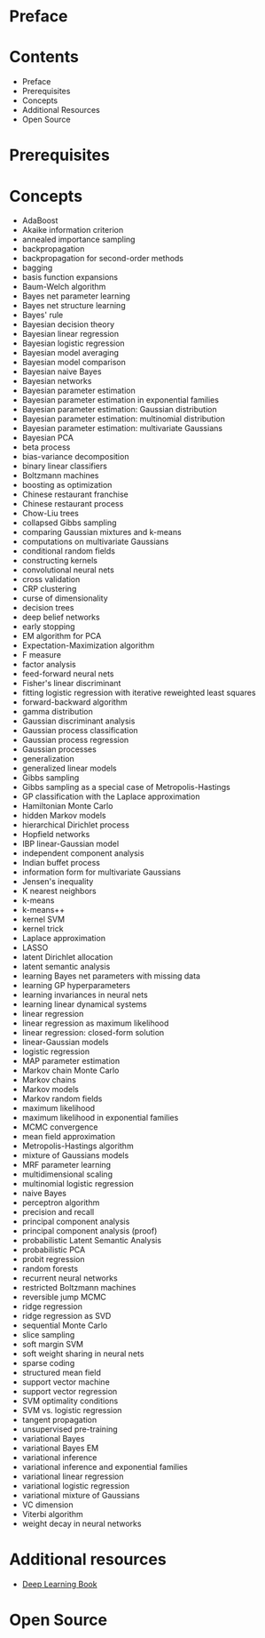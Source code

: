 # Preface 

# Contents
- Preface
- Prerequisites
- Concepts 
- Additional Resources
- Open Source

# Prerequisites

# Concepts 
- AdaBoost 
- Akaike information criterion 
- annealed importance sampling 
- backpropagation 
- backpropagation for second-order methods 
- bagging 
- basis function expansions 
- Baum-Welch algorithm 
- Bayes net parameter learning 
- Bayes net structure learning 
- Bayes' rule 
- Bayesian decision theory 
- Bayesian linear regression 
- Bayesian logistic regression 
- Bayesian model averaging 
- Bayesian model comparison 
- Bayesian naive Bayes 
- Bayesian networks 
- Bayesian parameter estimation 
- Bayesian parameter estimation in exponential families 
- Bayesian parameter estimation: Gaussian distribution 
- Bayesian parameter estimation: multinomial distribution 
- Bayesian parameter estimation: multivariate Gaussians 
- Bayesian PCA 
- beta process 
- bias-variance decomposition 
- binary linear classifiers 
- Boltzmann machines 
- boosting as optimization 
- Chinese restaurant franchise 
- Chinese restaurant process 
- Chow-Liu trees 
- collapsed Gibbs sampling 
- comparing Gaussian mixtures and k-means 
- computations on multivariate Gaussians 
- conditional random fields 
- constructing kernels 
- convolutional neural nets 
- cross validation 
- CRP clustering 
- curse of dimensionality 
- decision trees 
- deep belief networks 
- early stopping 
- EM algorithm for PCA 
- Expectation-Maximization algorithm 
- F measure 
- factor analysis 
- feed-forward neural nets 
- Fisher's linear discriminant 
- fitting logistic regression with iterative reweighted least squares 
- forward-backward algorithm 
- gamma distribution 
- Gaussian discriminant analysis 
- Gaussian process classification 
- Gaussian process regression 
- Gaussian processes 
- generalization 
- generalized linear models 
- Gibbs sampling 
- Gibbs sampling as a special case of Metropolis-Hastings 
- GP classification with the Laplace approximation 
- Hamiltonian Monte Carlo 
- hidden Markov models 
- hierarchical Dirichlet process 
- Hopfield networks 
- IBP linear-Gaussian model 
- independent component analysis 
- Indian buffet process 
- information form for multivariate Gaussians 
- Jensen's inequality 
- K nearest neighbors 
- k-means 
- k-means++ 
- kernel SVM 
- kernel trick 
- Laplace approximation 
- LASSO 
- latent Dirichlet allocation 
- latent semantic analysis 
- learning Bayes net parameters with missing data 
- learning GP hyperparameters 
- learning invariances in neural nets 
- learning linear dynamical systems 
- linear regression 
- linear regression as maximum likelihood 
- linear regression: closed-form solution 
- linear-Gaussian models 
- logistic regression 
- MAP parameter estimation
- Markov chain Monte Carlo 
- Markov chains 
- Markov models 
- Markov random fields 
- maximum likelihood 
- maximum likelihood in exponential families 
- MCMC convergence 
- mean field approximation 
- Metropolis-Hastings algorithm 
- mixture of Gaussians models 
- MRF parameter learning 
- multidimensional scaling 
- multinomial logistic regression 
- naive Bayes 
- perceptron algorithm 
- precision and recall 
- principal component analysis 
- principal component analysis (proof) 
- probabilistic Latent Semantic Analysis 
- probabilistic PCA 
- probit regression 
- random forests 
- recurrent neural networks 
- restricted Boltzmann machines 
- reversible jump MCMC 
- ridge regression 
- ridge regression as SVD 
- sequential Monte Carlo 
- slice sampling 
- soft margin SVM 
- soft weight sharing in neural nets 
- sparse coding 
- structured mean field 
- support vector machine 
- support vector regression 
- SVM optimality conditions 
- SVM vs. logistic regression 
- tangent propagation 
- unsupervised pre-training 
- variational Bayes
- variational Bayes EM 
- variational inference 
- variational inference and exponential families 
- variational linear regression 
- variational logistic regression 
- variational mixture of Gaussians 
- VC dimension 
- Viterbi algorithm 
- weight decay in neural networks

# Additional resources
- [Deep Learning Book](http://www.deeplearningbook.org)
# Open Source

